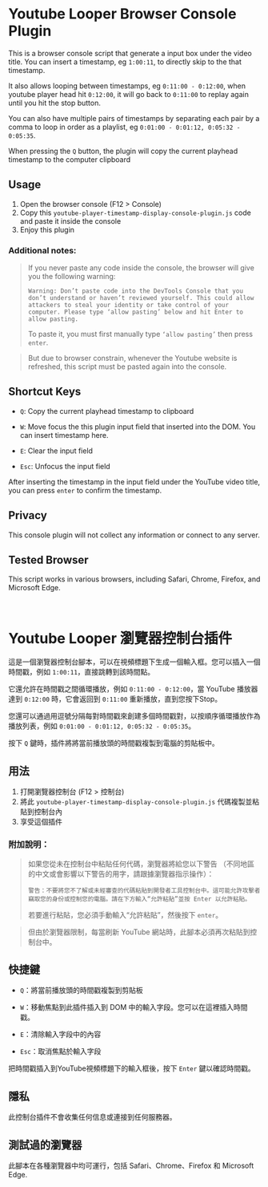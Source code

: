 # Youtube Looper Browser Console Plugin

This is a browser console script that generate a input box under the video title. You can insert a timestamp, eg `1:00:11`, to directly skip to the that timestamp.

It also allows looping between timestamps, eg `0:11:00 - 0:12:00`, when youtube player head hit `0:12:00`, it will go back to `0:11:00` to replay again until you hit the stop button.

You can also have multiple pairs of timestamps by separating each pair by a comma to loop in order as a playlist, eg `0:01:00 - 0:01:12, 0:05:32 - 0:05:35`.

When pressing the `Q` button, the plugin will copy the current playhead timestamp to the computer clipboard

## Usage

1. Open the browser console (F12 > Console)
2. Copy this `youtube-player-timestamp-display-console-plugin.js` code and paste it inside the console
3. Enjoy this plugin

### Additional notes:

> If you never paste any code inside the console, the browser will give you the following warning:
>
> `Warning: Don’t paste code into the DevTools Console that you don’t understand or haven’t reviewed yourself. This could allow attackers to steal your identity or take control of your computer. Please type ‘allow pasting’ below and hit Enter to allow pasting.`
>
> To paste it, you must first manually type `‘allow pasting’` then press `enter`.

> But due to browser constrain, whenever the Youtube website is refreshed, this script must be pasted again into the console.

## Shortcut Keys

-   `Q`: Copy the current playhead timestamp to clipboard

-   `W`: Move focus the this plugin input field that inserted into the DOM. You can insert timestamp here.

-   `E`: Clear the input field

-   `Esc`: Unfocus the input field

After inserting the timestamp in the input field under the YouTube video title, you can press `enter` to confirm the timestamp.

## Privacy

This console plugin will not collect any information or connect to any server.

## Tested Browser

This script works in various browsers, including Safari, Chrome, Firefox, and Microsoft Edge.

<br/>

# Youtube Looper 瀏覽器控制台插件

這是一個瀏覽器控制台腳本，可以在視頻標題下生成一個輸入框。您可以插入一個時間戳，例如 `1:00:11`，直接跳轉到該時間點。

它還允許在時間戳之間循環播放，例如 `0:11:00 - 0:12:00`，當 YouTube 播放器達到 `0:12:00` 時，它會返回到 `0:11:00` 重新播放，直到您按下Stop。

您還可以通過用逗號分隔每對時間戳來創建多個時間戳對，以按順序循環播放作為播放列表，例如 `0:01:00 - 0:01:12, 0:05:32 - 0:05:35`。

按下 `Q` 鍵時，插件將將當前播放頭的時間戳複製到電腦的剪貼板中。

## 用法

1. 打開瀏覽器控制台 (F12 > 控制台)
2. 將此 `youtube-player-timestamp-display-console-plugin.js` 代碼複製並粘貼到控制台內
3. 享受這個插件

### 附加說明：

> 如果您從未在控制台中粘貼任何代碼，瀏覽器將給您以下警告 （不同地區的中文或會影響以下警告的用字，請跟據瀏覽器指示操作）：
>
> `警告：不要將您不了解或未經審查的代碼粘貼到開發者工具控制台中。這可能允許攻擊者竊取您的身份或控制您的電腦。請在下方輸入“允許粘貼”並按 Enter 以允許粘貼。`
>
> 若要進行粘貼，您必須手動輸入“允許粘貼”，然後按下 `enter`。

> 但由於瀏覽器限制，每當刷新 YouTube 網站時，此腳本必須再次粘貼到控制台中。

## 快捷鍵

-   `Q`：將當前播放頭的時間戳複製到剪貼板

-   `W`：移動焦點到此插件插入到 DOM 中的輸入字段。您可以在這裡插入時間戳。

-   `E`：清除輸入字段中的內容

-   `Esc`：取消焦點於輸入字段

把時間戳插入到YouTube視頻標題下的輸入框後，按下 `Enter` 鍵以確認時間戳。

## 隱私

此控制台插件不會收集任何信息或連接到任何服務器。

## 測試過的瀏覽器

此腳本在各種瀏覽器中均可運行，包括 Safari、Chrome、Firefox 和 Microsoft Edge.